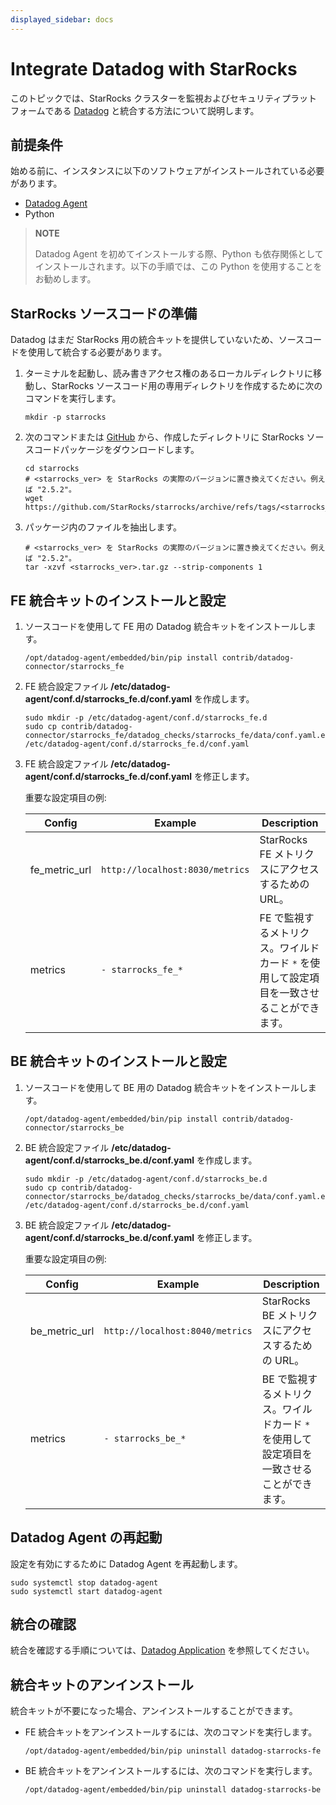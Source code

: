 ```yaml
---
displayed_sidebar: docs
---
```


# Integrate Datadog with StarRocks

このトピックでは、StarRocks クラスターを監視およびセキュリティプラットフォームである [Datadog](https://www.datadoghq.com/) と統合する方法について説明します。

## 前提条件

始める前に、インスタンスに以下のソフトウェアがインストールされている必要があります。

- [Datadog Agent](https://docs.datadoghq.com/getting_started/agent/)
- Python

> **NOTE**
>
> Datadog Agent を初めてインストールする際、Python も依存関係としてインストールされます。以下の手順では、この Python を使用することをお勧めします。

## StarRocks ソースコードの準備

Datadog はまだ StarRocks 用の統合キットを提供していないため、ソースコードを使用して統合する必要があります。

1. ターミナルを起動し、読み書きアクセス権のあるローカルディレクトリに移動し、StarRocks ソースコード用の専用ディレクトリを作成するために次のコマンドを実行します。

    ```shell
    mkdir -p starrocks
    ```

2. 次のコマンドまたは [GitHub](https://github.com/StarRocks/starrocks/tags) から、作成したディレクトリに StarRocks ソースコードパッケージをダウンロードします。

    ```shell
    cd starrocks
    # <starrocks_ver> を StarRocks の実際のバージョンに置き換えてください。例えば "2.5.2"。
    wget https://github.com/StarRocks/starrocks/archive/refs/tags/<starrocks_ver>.tar.gz
    ```

3. パッケージ内のファイルを抽出します。

    ```shell
    # <starrocks_ver> を StarRocks の実際のバージョンに置き換えてください。例えば "2.5.2"。
    tar -xzvf <starrocks_ver>.tar.gz --strip-components 1
    ```

## FE 統合キットのインストールと設定

1. ソースコードを使用して FE 用の Datadog 統合キットをインストールします。

    ```shell
    /opt/datadog-agent/embedded/bin/pip install contrib/datadog-connector/starrocks_fe
    ```

2. FE 統合設定ファイル **/etc/datadog-agent/conf.d/starrocks_fe.d/conf.yaml** を作成します。

    ```shell
    sudo mkdir -p /etc/datadog-agent/conf.d/starrocks_fe.d
    sudo cp contrib/datadog-connector/starrocks_fe/datadog_checks/starrocks_fe/data/conf.yaml.example /etc/datadog-agent/conf.d/starrocks_fe.d/conf.yaml
    ```

3. FE 統合設定ファイル **/etc/datadog-agent/conf.d/starrocks_fe.d/conf.yaml** を修正します。

    重要な設定項目の例:

    | **Config** | **Example** | **Description** |
    | -------------------------------------- | ------------ | ------------------------------------------------------------ |
    | fe_metric_url | `http://localhost:8030/metrics` | StarRocks FE メトリクスにアクセスするための URL。 |
    | metrics | `- starrocks_fe_*` | FE で監視するメトリクス。ワイルドカード `*` を使用して設定項目を一致させることができます。 |

## BE 統合キットのインストールと設定

1. ソースコードを使用して BE 用の Datadog 統合キットをインストールします。

    ```shell
    /opt/datadog-agent/embedded/bin/pip install contrib/datadog-connector/starrocks_be
    ```

2. BE 統合設定ファイル **/etc/datadog-agent/conf.d/starrocks_be.d/conf.yaml** を作成します。

    ```shell
    sudo mkdir -p /etc/datadog-agent/conf.d/starrocks_be.d
    sudo cp contrib/datadog-connector/starrocks_be/datadog_checks/starrocks_be/data/conf.yaml.example /etc/datadog-agent/conf.d/starrocks_be.d/conf.yaml
    ```

3. BE 統合設定ファイル **/etc/datadog-agent/conf.d/starrocks_be.d/conf.yaml** を修正します。

    重要な設定項目の例:

    | **Config** | **Example** | **Description** |
    | -------------------------------------- | ------------ | ------------------------------------------------------------ |
    | be_metric_url | `http://localhost:8040/metrics` | StarRocks BE メトリクスにアクセスするための URL。 |
    | metrics | `- starrocks_be_*` | BE で監視するメトリクス。ワイルドカード `*` を使用して設定項目を一致させることができます。 |

## Datadog Agent の再起動

設定を有効にするために Datadog Agent を再起動します。

```shell
sudo systemctl stop datadog-agent
sudo systemctl start datadog-agent
```

## 統合の確認

統合を確認する手順については、[Datadog Application](https://docs.datadoghq.com/getting_started/application/) を参照してください。

## 統合キットのアンインストール

統合キットが不要になった場合、アンインストールすることができます。

- FE 統合キットをアンインストールするには、次のコマンドを実行します。

  ```shell
  /opt/datadog-agent/embedded/bin/pip uninstall datadog-starrocks-fe
  ```

- BE 統合キットをアンインストールするには、次のコマンドを実行します。

  ```shell
  /opt/datadog-agent/embedded/bin/pip uninstall datadog-starrocks-be
  ```